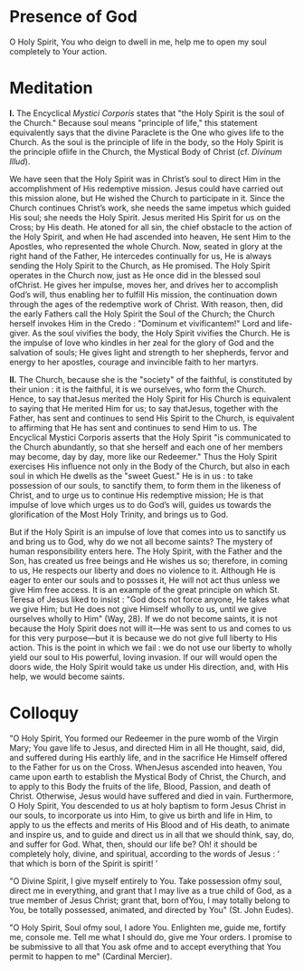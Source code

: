# Presence of God

O Holy Spirit, You who deign to dwell in me, help me to open my soul completely to Your action.

# Meditation

**I.** The Encyclical *Mystici Corporis* states that "the Holy Spirit is the soul of the Church." Because soul means "principle of life," this statement equivalently says that the divine Paraclete is the One who gives life to the Church. As the soul is the principle of life in the body, so the Holy Spirit is the principle oflife in the Church, the Mystical Body of Christ (cf. *Divinum Illud*).

We have seen that the Holy Spirit was in Christ’s soul to direct Him in the accomplishment of His redemptive mission. Jesus could have carried out this mission alone, but He wished the Church to participate in it. Since the Church continues Christ’s work, she needs the same impetus which guided His soul; she needs the Holy Spirit. Jesus merited His Spirit for us on the Cross; by His death. He atoned for all sin, the chief obstacle to the action of the Holy Spirit, and when He had ascended into heaven, He sent Him to the Apostles, who represented the whole Church. Now, seated in glory at the right hand of the Father, He intercedes continually for us, He is always sending the Holy Spirit to the Church, as He promised. The Holy Spirit operates in the Church now, just as He once did in the blessed soul ofChrist. He gives her impulse, moves her, and drives her to accomplish God’s will, thus enabling her to fulfill His mission, the continuation down through the ages of the redemptive work of Christ. With reason, then, did the early Fathers call the Holy Spirit the Soul of the Church; the Church herself invokes Him in the Credo : "Dominum et vivificantem!" Lord and life-giver. As the soul vivifies the body, the Holy Spirit vivifies the Church. He is the impulse of love who kindles in her zeal for the glory of God and the salvation of souls; He gives light and strength to her shepherds, fervor and energy to her apostles, courage and invincible faith to her martyrs.

**II.** The Church, because she is the "society" of the faithful, is constituted by their union : it is the faithful, it is we ourselves, who form the Church. Hence, to say thatJesus merited the Holy Spirit for His Church is equivalent to saying that He merited Him for us; to say thatJesus, together with the Father, has sent and continues to send His Spirit to the Church, is equivalent to affirming that He has sent and continues to send Him to us. The Encyclical Mystici Corporis asserts that the Holy Spirit "is communicated to the Church abundantly, so that she herself and each one of her members may become, day by day, more like our Redeemer." Thus the Holy Spirit exercises His influence not only in the Body of the Church, but also in each soul in which He dwells as the "sweet Guest." He is in us : to take possession of our souls, to sanctify them, to form them in the likeness of Christ, and to urge us to continue His redemptive mission; He is that impulse of love which urges us to do God’s will, guides us towards the glorification of the Most Holy Trinity, and brings us to God.

But if the Holy Spirit is an impulse of love that comes into us to sanctify us and bring us to God, why do we not all become saints? The mystery of human responsibility enters here. The Holy Spirit, with the Father and the Son, has created us free beings and He wishes us so; therefore, in coming to us, He respects our liberty and does no violence to it. Although He is eager to enter our souls and to possses it, He will not act thus unless we give Him free access. It is an example of the great principle on which St. Teresa of Jesus liked to insist : "God docs not force anyone, He takes what we give Him; but He does not give Himself wholly to us, until we give ourselves wholly to Him" (Way, 28). If we do not become saints, it is not because the Holy Spirit does not will it—He was sent to us and comes to us for this very purpose—but it is because we do not give full liberty to His action. This is the point in which we fail : we do not use our liberty to wholly yield our soul to His powerful, loving invasion. If our will would open the doors wide, the Holy Spirit would take us under His direction, and, with His help, we would become saints.

# Colloquy

"O Holy Spirit, You formed our Redeemer in the pure womb of the Virgin Mary; You gave life to Jesus, and directed Him in all He thought, said, did, and suffered during His earthly life, and in the sacrifice He Himself offered to the Father for us on the Cross. WhenJesus ascended into heaven, You came upon earth to establish the Mystical Body of Christ, the Church, and to apply to this Body the fruits of the life, Blood, Passion, and death of Christ. Otherwise, Jesus would have suffered and died in vain. Furthermore, O Holy Spirit, You descended to us at holy baptism to form Jesus Christ in our souls, to incorporate us into Him, to give us birth and life in Him, to apply to us the effects and merits of His Blood and of His death, to animate and inspire us, and to guide and direct us in all that we should think, say, do, and suffer for God. What, then, should our life be? Oh! it should be completely holy, divine, and spiritual, according to the words of Jesus : ‘ that which is born of the Spirit is spirit! ’

"O Divine Spirit, I give myself entirely to You. Take possession ofmy soul, direct me in everything, and grant that I may live as a true child of God, as a true member of Jesus Christ; grant that, born ofYou, I may totally belong to You, be totally possessed, animated, and directed by You" (St. John Eudes).

"O Holy Spirit, Soul ofmy soul, I adore You. Enlighten me, guide me, fortify me, console me. Tell me what I should do, give me Your orders. I promise to be submissive to all that You ask ofme and to accept everything that You permit to happen to me" (Cardinal Mercier).
